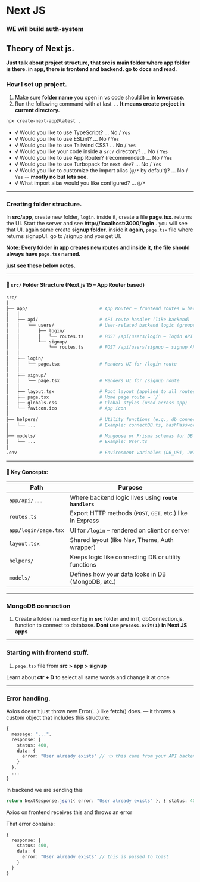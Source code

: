 # Next JS

### WE will build auth-system

## Theory of Next js.

**Just talk about project structure, that src is main folder where app folder is there. in app, there is frontend and backend. go to docs and read.**

### How I set up project.

1. Make sure **folder name** you open in vs code should be in **lowercase**.
2. Run the following command with at last `.` . **It means create project in current directory.**

```bash
npx create-next-app@latest .
```

- √ Would you like to use TypeScript? ... No / `Yes`
- √ Would you like to use ESLint? ... No / `Yes`
- √ Would you like to use Tailwind CSS? ... No / `Yes`
- √ Would you like your code inside a `src/` directory? ... No / `Yes`
- √ Would you like to use App Router? (recommended) ... No / `Yes`
- √ Would you like to use Turbopack for `next dev`? ... No / `Yes`
- √ Would you like to customize the import alias (`@/*` by default)? ... No / `Yes` -- **mostly no but lets see.**
- √ What import alias would you like configured? ... `@/*`

---

### Creating folder structure.

In **src/app**, create new folder, `login`. inside it, create a file **page.tsx**. returns the UI. Start the server and see **http://localhost:3000/login** . you will see that UI. again same create **signup folder**. inside it **again**, `page.tsx` file where returns signupUI. go to /signup and you get UI.

**Note: Every folder in app creates new routes and inside it, the file should always have `page.tsx` named.**

**just see these below notes.**

---

#### 📁 `src/` Folder Structure (Next.js 15 – App Router based)

```bash
src/
│
├── app/                           # App Router – frontend routes & backend API
│   │
│   ├── api/                       # API route handler (like backend)
│   │   └── users/                 # User-related backend logic (grouped)
│   │       ├── login/
│   │       │   └── routes.ts      # POST /api/users/login – login API logic
│   │       └── signup/
│   │           └── routes.ts      # POST /api/users/signup – signup API logic
│   │
│   ├── login/
│   │   └── page.tsx               # Renders UI for /login route
│   │
│   ├── signup/
│   │   └── page.tsx               # Renders UI for /signup route
│   │
│   ├── layout.tsx                 # Root layout (applied to all routes)
│   ├── page.tsx                   # Home page route → `/`
│   ├── globals.css                # Global styles (used across app)
│   └── favicon.ico                # App icon
│
├── helpers/                       # Utility functions (e.g., db connection, hashing)
│   └── ...                        # Example: connectDB.ts, hashPassword.ts
│
├── models/                        # Mongoose or Prisma schemas for DB
│   └── ...                        # Example: User.ts
│
.env                               # Environment variables (DB_URI, JWT_SECRET, etc.)
```

---

#### 📌 Key Concepts:

| Path                 | Purpose                                                   |
| -------------------- | --------------------------------------------------------- |
| `app/api/...`        | Where backend logic lives using **`route handlers`**      |
| `routes.ts`          | Export HTTP methods (`POST`, `GET`, etc.) like in Express |
| `app/login/page.tsx` | UI for `/login` – rendered on client or server            |
| `layout.tsx`         | Shared layout (like Nav, Theme, Auth wrapper)             |
| `helpers/`           | Keeps logic like connecting DB or utility functions       |
| `models/`            | Defines how your data looks in DB (MongoDB, etc.)         |

---

### MongoDB connection

1. Create a folder named `config` in **src** folder and in it, dbConnection.js. function to connect to database. **Dont use `process.exit(1)` in Next JS apps**

---

### Starting with frontend stuff.

1. `page.tsx` file from **src > app > signup**

Learn about **ctr + D** to select all same words and change it at once

---

### Error handling.

Axios doesn't just throw new Error(...) like fetch() does. — it throws a custom object that includes this structure:

```typescript
{
  message: "...",
  response: {
    status: 400,
    data: {
      error: "User already exists" // 👈 this came from your API backend
    }
  },
  ...
}
```

In backend we are sending this

```typescript
return NextResponse.json({ error: "User already exists" }, { status: 400 });
```

Axios on frontend receives this and throws an error

That error contains:

```typescript
{
  response: {
    status: 400,
    data: {
      error: "User already exists" // this is passed to toast
    }
  }
}
```
